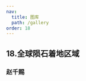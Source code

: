 ```yaml
---
nav:
  title: 图库
  path: /gallery
order: 18
---
```


## 18.全球陨石着地区域

### 赵千赐

<code src= './meteoriteLanding.tsx'>
